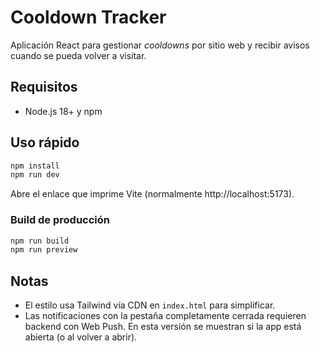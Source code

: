 # Cooldown Tracker

Aplicación React para gestionar *cooldowns* por sitio web y recibir avisos cuando se pueda volver a visitar.

## Requisitos
- Node.js 18+ y npm

## Uso rápido
```bash
npm install
npm run dev
```
Abre el enlace que imprime Vite (normalmente http://localhost:5173).

### Build de producción
```bash
npm run build
npm run preview
```

## Notas
- El estilo usa Tailwind vía CDN en `index.html` para simplificar.
- Las notificaciones con la pestaña completamente cerrada requieren backend con Web Push. En esta versión se muestran si la app está abierta (o al volver a abrir).

